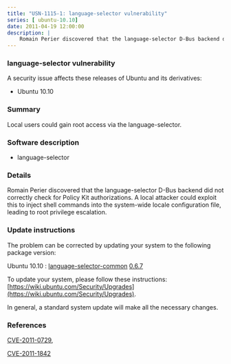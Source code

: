 ```yaml
---
title: "USN-1115-1: language-selector vulnerability"
series: [ ubuntu-10.10]
date: 2011-04-19 12:00:00
description: |
    Romain Perier discovered that the language-selector D-Bus backend did not correctly check for Policy Kit authorizations. A local attacker could exploit this to inject shell commands into the system-wide locale configuration file, leading to root privilege escalation. 
--- 
```

 
 


### language-selector vulnerability

A security issue affects these releases of Ubuntu and its derivatives:

* Ubuntu 10.10

### Summary

Local users could gain root access via the language-selector. 

### Software description

* language-selector 

### Details

Romain Perier discovered that the language-selector D-Bus backend did not correctly check for Policy Kit authorizations. A local attacker could exploit this to inject shell commands into the system-wide locale configuration file, leading to root privilege escalation. 

### Update instructions

The problem can be corrected by updating your system to the following package version:

Ubuntu 10.10
 : [language-selector-common](https://launchpad.net/ubuntu/+source/language-selector) <span> [0.6.7](https://launchpad.net/ubuntu/+source/language-selector/0.6.7) </span> 

To update your system, please follow these instructions: [https://wiki.ubuntu.com/Security/Upgrades](https://wiki.ubuntu.com/Security/Upgrades).

In general, a standard system update will make all the necessary changes. 

### References

 
 [CVE-2011-0729](http://people.ubuntu.com/~ubuntu-security/cve/CVE-2011-0729), 

 [CVE-2011-1842](http://people.ubuntu.com/~ubuntu-security/cve/CVE-2011-1842)
 

